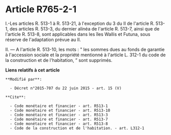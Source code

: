 # Article R765-2-1

I.-Les articles R. 513-1 à R. 513-21, à l'exception du 3 du II de l'article R. 513-1, des articles R. 513-3, du dernier
alinéa de l'article R. 513-7, ainsi que de l'article R. 513-8, sont applicables dans les îles Wallis et Futuna, sous réserve
de l'adaptation prévue au II. 

II. ― A l'article R. 513-10, les mots : " les sommes dues au fonds de garantie à l'accession sociale et la propriété
mentionné à l'article L. 312-1 du code de la construction et de l'habitation, ” sont supprimés.

**Liens relatifs à cet article**

	**Modifié par**:

	  - Décret n°2015-707 du 22 juin 2015 - art. 15 (V)

	**Cite**:

	  - Code monétaire et financier - art. R513-1
	  - Code monétaire et financier - art. R513-10
	  - Code monétaire et financier - art. R513-3
	  - Code monétaire et financier - art. R513-7
	  - Code monétaire et financier - art. R513-8
	  - Code de la construction et de l'habitation. - art. L312-1
